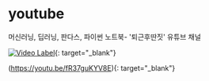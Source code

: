 # youtube
머신러닝, 딥러닝, 판다스, 파이썬 노트북- '퇴근후딴짓' 유튜브 채널


[![Video Label](http://img.youtube.com/vi/fR37guKYV8E/0.jpg)](https://youtu.be/fR37guKYV8E){: target="_blank"}



(https://youtu.be/fR37guKYV8E){: target="_blank"}
